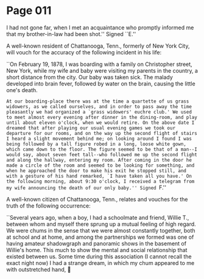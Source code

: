 # Page 011
I had not gone far, when I met an acquaintance who promptly informed
me that my brother-in-law had been shot.'' Signed ``E.''


A well-known resident of Chattanooga, Tenn., formerly of New York City,
will vouch for the accuracy of the following incident in his life:


``On February 19, 1878, I was boarding with a family on Christopher street,
New York, while my wife and baby were visiting my parents in the country,
a short distance from the city. Our baby was taken sick.
The malady developed into brain fever, followed by water on the brain,
causing the little one's death.


``At our boarding-place there was at the time a quartette of us
grass widowers, as we called ourselves, and in order to pass away
the time pleasantly we had organized a `grass widowers' euchre club.'
We used to meet almost every evening after dinner in the dining-room,
and play until about eleven o'clock, when we would retire.
On the above date I dreamed that after playing our usual evening
games we took our departure for our rooms, and on the way up
the second flight of stairs I heard a slight movement behind me;
on looking around I found I was being followed by a tall figure
robed in a long, loose white gown, which came down to the floor.
The figure seemed to be that of a man--I would say, about seven
feet tall--who followed me up the second flight and along
the hallway, entering my room. After coming in the door he made
a circle of the room and seemed to be looking for something,
and when he approached the door to make his exit he stopped still,
and with a gesture of his hand remarked, `I have taken all you have.'
On the following morning, about 9:30 o'clock, I received a telegram
from my wife announcing the death of our only baby.'' Signed ``F.''


A well-known citizen of Chattanooga, Tenn., relates and vouches
for the truth of the following occurrence:


``Several years ago, when a boy, I had a schoolmate and friend, Willie T.,
between whom and myself there sprung up a mutual feeling of high regard.
We were chums in the sense that we were almost constantly together, both at
school and at home, and among the partnerships we formed was one of having
amateur shadowgraph and panoramic shows in the basement of Willie's home.
This much to show the mental and social relationship that existed between us.
Some time during this association (I cannot recall the exact night now)
I had a strange dream, in which my chum appeared to me with outstretched hand,

